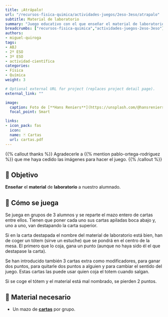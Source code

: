 ```yaml
---
title: ¡Atrápalo!
url: "/recursos-fisica-quimica/actividades-juegos/2eso-3eso/atrapalo"
subtitle: Material de laboratorio
summary: "Juego educativo con el que enseñar el material de laboratorio a nuestro alumnado."
breadcrumbs: ["recursos-fisica-quimica","actividades-juegos-2eso-3eso"]
authors:
- miguel-quiroga
tags:
- ABJ
- 2º ESO
- 3º ESO
- actividad-científica
categories:
- Física
- Química
weight: 3

# Optional external URL for project (replaces project detail page).
external_link: ""

image:
  caption: Foto de [**Hans Reniers**](https://unsplash.com/@hansreniers) en [Unsplash](https://unsplash.com)
  focal_point: Smart

links:
- icon_pack: fas
  icon:
  name: 🃏 Cartas
  url: cartas.pdf
---
```


{{% callout thanks %}}
Agradecerle a {{% mention pablo-ortega-rodriguez %}} que me haya cedido las imágenes para hacer el juego.
{{% /callout %}}

## 🎯 Objetivo

**Enseñar** el **material** de **laboratorio** a nuestro alumnado.

## 🎲 Cómo se juega

Se juega en grupos de 3 alumnos y se reparte el mazo entero de cartas entre ellos. Tienen que poner cada uno sus cartas apiladas boca abajo y, uno a uno, van destapando la carta superior.

Si en la carta destapada el nombre del material de laboratorio está bien, han de coger un tótem (sirve un estuche) que se pondrá en el centro de la mesa. El primero que lo coja, gana un punto (aunque no haya sido él el que destapase la carta).

Se han introducido también 3 cartas extra como modificadores, para ganar dos puntos, para quitarle dos puntos a alguien y para cambiar el sentido del juego. Estas cartas las puede usar quien coja el totem cuando salgan.

Si se coge el tótem y el material está mal nombrado, se pierden 2 puntos.

## 💼 Material necesario

- Un mazo de [**cartas**](cartas.pdf) por grupo.